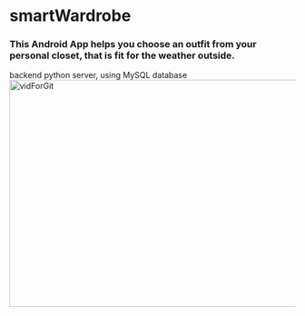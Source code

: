 # smartWardrobe

### This Android App helps you choose an outfit from your personal closet, that is fit for the weather outside.
backend python server, using MySQL database
<img src="https://github.com/user-attachments/assets/7d12e61d-c73b-4756-90b3-8bcd7e167bdd" alt="vidForGit" width="800" height="400">

